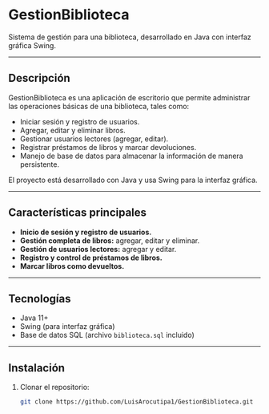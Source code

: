 # GestionBiblioteca

Sistema de gestión para una biblioteca, desarrollado en Java con interfaz gráfica Swing.

---

## Descripción

GestionBiblioteca es una aplicación de escritorio que permite administrar las operaciones básicas de una biblioteca, tales como:

- Iniciar sesión y registro de usuarios.
- Agregar, editar y eliminar libros.
- Gestionar usuarios lectores (agregar, editar).
- Registrar préstamos de libros y marcar devoluciones.
- Manejo de base de datos para almacenar la información de manera persistente.

El proyecto está desarrollado con Java y usa Swing para la interfaz gráfica.

---

## Características principales

- **Inicio de sesión y registro de usuarios.**
- **Gestión completa de libros:** agregar, editar y eliminar.
- **Gestión de usuarios lectores:** agregar y editar.
- **Registro y control de préstamos de libros.**
- **Marcar libros como devueltos.**

---

## Tecnologías

- Java 11+
- Swing (para interfaz gráfica)
- Base de datos SQL (archivo `biblioteca.sql` incluido)

---

## Instalación

1. Clonar el repositorio:
   ```bash
   git clone https://github.com/LuisArocutipa1/GestionBiblioteca.git
